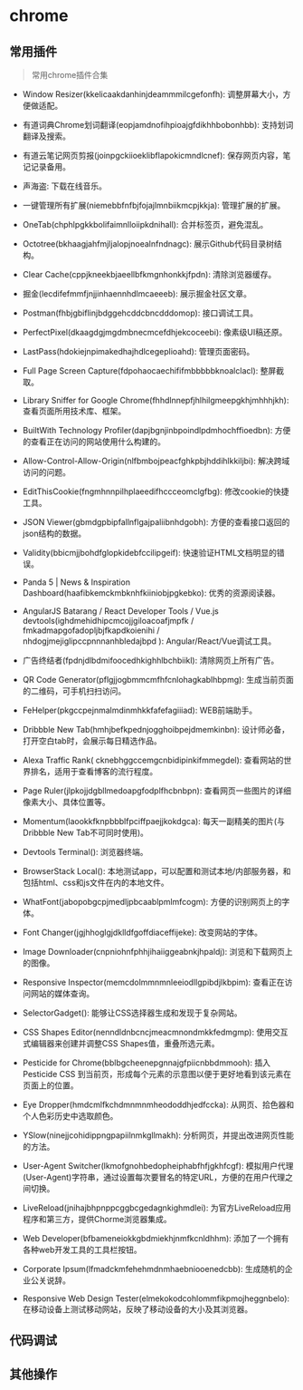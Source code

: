 # chrome

## 常用插件
  > 常用chrome插件合集

  - Window Resizer(kkelicaakdanhinjdeammmilcgefonfh): 调整屏幕大小，方便做适配。
  
  - 有道词典Chrome划词翻译(eopjamdnofihpioajgfdikhhbobonhbb): 支持划词翻译及搜索。

  - 有道云笔记网页剪报(joinpgckiioeklibflapokicmndlcnef): 保存网页内容，笔记记录备用。

  - 声海盗: 下载在线音乐。

  - 一键管理所有扩展(niemebbfnfbjfojajlmnbiikmcpjkkja): 管理扩展的扩展。

  - OneTab(chphlpgkkbolifaimnlloiipkdnihall): 合并标签页，避免混乱。

  - Octotree(bkhaagjahfmjljalopjnoealnfndnagc): 展示Github代码目录树结构。

  - Clear Cache(cppjkneekbjaeellbfkmgnhonkkjfpdn): 清除浏览器缓存。

  - 掘金(lecdifefmmfjnjjinhaennhdlmcaeeeb): 展示掘金社区文章。

  - Postman(fhbjgbiflinjbdggehcddcbncdddomop): 接口调试工具。

  - PerfectPixel(dkaagdgjmgdmbnecmcefdhjekcoceebi): 像素级UI稿还原。

  - LastPass(hdokiejnpimakedhajhdlcegeplioahd): 管理页面密码。

  - Full Page Screen Capture(fdpohaocaechififmbbbbbknoalclacl): 整屏截取。

  - Library Sniffer for Google Chrome(fhhdlnnepfjhlhilgmeepgkhjmhhhjkh): 查看页面所用技术库、框架。
  
  - BuiltWith Technology Profiler(dapjbgnjinbpoindlpdmhochffioedbn): 方便的查看正在访问的网站使用什么构建的。

  - Allow-Control-Allow-Origin(nlfbmbojpeacfghkpbjhddihlkkiljbi): 解决跨域访问的问题。 

  - EditThisCookie(fngmhnnpilhplaeedifhccceomclgfbg): 修改cookie的快捷工具。

  - JSON Viewer(gbmdgpbipfallnflgajpaliibnhdgobh): 方便的查看接口返回的json结构的数据。

  - Validity(bbicmjjbohdfglopkidebfccilipgeif): 快速验证HTML文档明显的错误。

  - Panda 5 | News & Inspiration Dashboard(haafibkemckmbknhfkiiniobjpgkebko): 优秀的资源阅读器。

  - AngularJS Batarang / React Developer Tools / Vue.js devtools(ighdmehidhipcmcojjgiloacoafjmpfk / fmkadmapgofadopljbjfkapdkoienihi / nhdogjmejiglipccpnnnanhbledajbpd ): Angular/React/Vue调试工具。

  - 广告终结者(fpdnjdlbdmifoocedhkighhlbchbiikl): 清除网页上所有广告。
  
  - QR Code Generator(pflgjjogbmmcmfhfcnlohagkablhbpmg): 生成当前页面的二维码，可手机扫扫访问。
  
  - FeHelper(pkgccpejnmalmdinmhkkfafefagiiiad): WEB前端助手。
  
  - Dribbble New Tab(hmhjbefkpednjogghoibpejdmemkinbn): 设计师必备，打开空白tab时，会展示每日精选作品。
  
  - Alexa Traffic Rank( cknebhggccemgcnbidipinkifmmegdel): 查看网站的世界排名，适用于查看博客的流行程度。
  
  - Page Ruler(jlpkojjdgbllmedoapgfodplfhcbnbpn): 查看网页一些图片的详细像素大小、具体位置等。
  
  - Momentum(laookkfknpbbblfpciffpaejjkokdgca): 每天一副精美的图片(与Dribbble New Tab不可同时使用)。
  
  - Devtools Terminal(): 浏览器终端。
  
  - BrowserStack Local(): 本地测试app，可以配置和测试本地/内部服务器，和包括html、css和js文件在内的本地文件。
  
  - WhatFont(jabopobgcpjmedljpbcaablpmlmfcogm): 方便的识别网页上的字体。
  
  - Font Changer(jgjhhoglgjdklldfgoffdiaceffijeke): 改变网站的字体。
  
  - Image Downloader(cnpniohnfphhjihaiiggeabnkjhpaldj): 浏览和下载网页上的图像。
  
  - Responsive Inspector(memcdolmmnmnleeiodllgpibdjlkbpim): 查看正在访问网站的媒体查询。
  
  - SelectorGadget(): 能够让CSS选择器生成和发现于复杂网站。
  
  - CSS Shapes Editor(nenndldnbcncjmeacmnondmkkfedmgmp): 使用交互式编辑器来创建并调整CSS Shapes值，重叠所选元素。
  
  - Pesticide for Chrome(bblbgcheenepgnnajgfpiicnbbdmmooh): 插入Pesticide CSS 到当前页，形成每个元素的示意图以便于更好地看到该元素在页面上的位置。
  
  - Eye Dropper(hmdcmlfkchdmnmnmheododdhjedfccka): 从网页、拾色器和个人色彩历史中选取颜色。
  
  - YSlow(ninejjcohidippngpapiilnmkgllmakh): 分析网页，并提出改进网页性能的方法。
  
  - User-Agent Switcher(lkmofgnohbedopheiphabfhfjgkhfcgf): 模拟用户代理(User-Agent)字符串，通过设置每次要冒名的特定URL，方便的在用户代理之间切换。
  
  - LiveReload(jnihajbhpnppcggbcgedagnkighmdlei): 为官方LiveReload应用程序和第三方，提供Chorme浏览器集成。
  
  - Web Developer(bfbameneiokkgbdmiekhjnmfkcnldhhm): 添加了一个拥有各种web开发工具的工具栏按钮。
  
  - Corporate Ipsum(lfmadckmfehehmdnmhaebniooenedcbb): 生成随机的企业公关说辞。
  
  - Responsive Web Design Tester(elmekokodcohlommfikpmojheggnbelo): 在移动设备上测试移动网站，反映了移动设备的大小及其浏览器。


## 代码调试

## 其他操作


